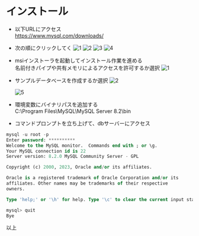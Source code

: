 # インストール

* 以下URLにアクセス  
https://www.mysql.com/downloads/

* 次の順にクリックしてく
![1](https://github.com/pea-sys/architecture-experiments/assets/49807271/f6e5feba-d2c5-4b4f-b028-ab79033f2c70)
![2](https://github.com/pea-sys/architecture-experiments/assets/49807271/e6f96e98-ad5f-4d7c-9539-0f9357919441)
![3](https://github.com/pea-sys/architecture-experiments/assets/49807271/dbfb5f34-c7d8-4ab2-95ab-0954dc931329)
![4](https://github.com/pea-sys/architecture-experiments/assets/49807271/bfa68581-af5c-4af4-93e3-06e24d744eb5)

* msiインストーラを起動してインストール作業を進める  
名前付きパイプや共有メモリによるアクセスを許可するか選択
![1](https://github.com/pea-sys/postgresql-expriments/assets/49807271/b7903be9-ba77-48c8-ba5f-1d28eb20e731)
* サンプルデータベースを作成するか選択
![2](https://github.com/pea-sys/postgresql-expriments/assets/49807271/479d4ae5-a09d-48df-8b17-1e3e868e858d)

   
   ![5](https://github.com/pea-sys/architecture-experiments/assets/49807271/941c8c29-d546-4647-aca3-ee3f9cbc2f64)

* 環境変数にバイナリパスを追加する  
C:\Program Files\MySQL\MySQL Server 8.2\bin  

* コマンドプロンプトを立ち上げて、dbサーバーにアクセス  

```sql
mysql -u root -p
Enter password: **********
Welcome to the MySQL monitor.  Commands end with ; or \g.
Your MySQL connection id is 22
Server version: 8.2.0 MySQL Community Server - GPL

Copyright (c) 2000, 2023, Oracle and/or its affiliates.

Oracle is a registered trademark of Oracle Corporation and/or its
affiliates. Other names may be trademarks of their respective
owners.

Type 'help;' or '\h' for help. Type '\c' to clear the current input statement.

mysql> quit
Bye
```

以上